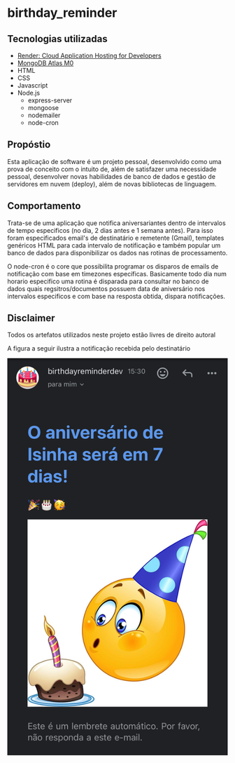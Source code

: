 # birthday_reminder

## Tecnologias utilizadas
-  [Render: Cloud Application Hosting for Developers](https://render.com/)
- [MongoDB Atlas M0](https://mongodb.com/)
- HTML
- CSS
- Javascript
- Node.js
    - express-server
    - mongoose
    - nodemailer
    - node-cron

## Propóstio

Esta aplicação de software é um projeto pessoal, desenvolvido como uma prova de conceito com o intuito de, além de satisfazer uma necessidade pessoal, desenvolver novas habilidades de banco de dados e gestão de servidores em nuvem (deploy), além de novas bibliotecas de linguagem.

## Comportamento

Trata-se de uma aplicação que notifica aniversariantes dentro de intervalos de tempo especificos (no dia, 2 dias antes e 1 semana antes).
Para isso foram especificados email's de destinatário e remetente (Gmail), templates genéricos HTML para cada intervalo de notificação e também popular um banco de dados para disponibilizar os dados nas rotinas de processamento.

O node-cron é o core que possibilita programar os disparos de emails de notificação com base em timezones específicas.
Basicamente todo dia num horario especifico uma rotina é disparada para consultar no banco de dados quais regsitros/documentos possuem data de aniversário nos intervalos especificos e com base na resposta obtida, dispara notificações.

## Disclaimer

Todos os artefatos utilizados neste projeto estão livres de direito autoral

A figura a seguir ilustra a notificação recebida pelo destinatário

![exemplo](./figures/IMG_7440.PNG)